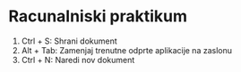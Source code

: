 # Racunalniski praktikum
1. Ctrl + S: Shrani dokument
2. Alt + Tab: Zamenjaj trenutne odprte aplikacije na zaslonu
3. Ctrl + N: Naredi nov dokument
